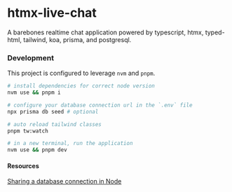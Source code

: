 # htmx-live-chat

A barebones realtime chat application powered by typescript, htmx, typed-html, tailwind, koa, prisma, and postgresql.

### Development

This project is configured to leverage `nvm` and `pnpm`.

```bash
# install dependencies for correct node version
nvm use && pnpm i

# configure your database connection url in the `.env` file
npx prisma db seed # optional

# auto reload tailwind classes
pnpm tw:watch

# in a new terminal, run the application
nvm use && pnpm dev
```

#### Resources

[Sharing a database connection in Node](https://itnext.io/how-to-share-a-single-database-connection-in-a-node-js-express-js-app-fcad4cbcb1e)
